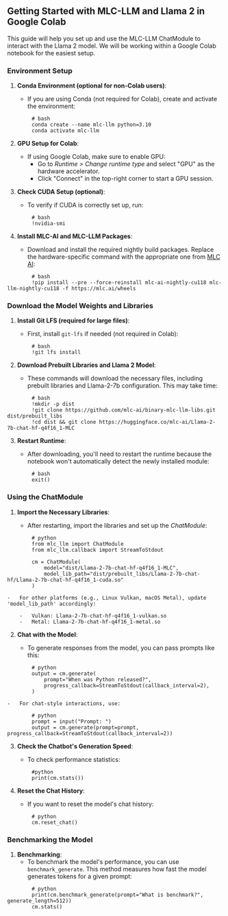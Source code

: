 Getting Started with MLC-LLM and Llama 2 in Google Colab
--------------------------------------------------------

This guide will help you set up and use the MLC-LLM ChatModule to interact with the Llama 2 model. We will be working within a Google Colab notebook for the easiest setup.

### Environment Setup

1.  **Conda Environment (optional for non-Colab users)**:

    -   If you are using Conda (not required for Colab), create and activate the environment:

```
        # bash
        conda create --name mlc-llm python=3.10
        conda activate mlc-llm
```

2.  **GPU Setup for Colab**:

    -   If using Google Colab, make sure to enable GPU:
        -   Go to *Runtime > Change runtime type* and select "GPU" as the hardware accelerator.
        -   Click "Connect" in the top-right corner to start a GPU session.
3.  **Check CUDA Setup (optional)**:

    -   To verify if CUDA is correctly set up, run:

```
        # bash
        !nvidia-smi
```

4.  **Install MLC-AI and MLC-LLM Packages**:

    -   Download and install the required nightly build packages. Replace the hardware-specific command with the appropriate one from [MLC AI](https://mlc.ai/package/):

```
        # bash
        !pip install --pre --force-reinstall mlc-ai-nightly-cu118 mlc-llm-nightly-cu118 -f https://mlc.ai/wheels
```

### Download the Model Weights and Libraries

1.  **Install Git LFS (required for large files)**:

    -   First, install `git-lfs` if needed (not required in Colab):

```
        # bash
        !git lfs install
```

2.  **Download Prebuilt Libraries and Llama 2 Model**:

    -   These commands will download the necessary files, including prebuilt libraries and Llama-2-7b configuration. This may take time:

```
        # bash
        !mkdir -p dist
        !git clone https://github.com/mlc-ai/binary-mlc-llm-libs.git dist/prebuilt_libs
        !cd dist && git clone https://huggingface.co/mlc-ai/Llama-2-7b-chat-hf-q4f16_1-MLC
```

3.  **Restart Runtime**:

    -   After downloading, you'll need to restart the runtime because the notebook won't automatically detect the newly installed module:

```
        # bash
        exit()
```

### Using the ChatModule

1.  **Import the Necessary Libraries**:

    -   After restarting, import the libraries and set up the *ChatModule*:

```
        # python
        from mlc_llm import ChatModule
        from mlc_llm.callback import StreamToStdout

        cm = ChatModule(
            model="dist/Llama-2-7b-chat-hf-q4f16_1-MLC",
            model_lib_path="dist/prebuilt_libs/Llama-2-7b-chat-hf/Llama-2-7b-chat-hf-q4f16_1-cuda.so"
        )
```
    -   For other platforms (e.g., Linux Vulkan, macOS Metal), update 'model_lib_path' accordingly:

        -   Vulkan: Llama-2-7b-chat-hf-q4f16_1-vulkan.so
        -   Metal: Llama-2-7b-chat-hf-q4f16_1-metal.so
        
2.  **Chat with the Model**:

    -   To generate responses from the model, you can pass prompts like this:

```
        # python
        output = cm.generate(
            prompt="When was Python released?",
            progress_callback=StreamToStdout(callback_interval=2),
        )
```


    -   For chat-style interactions, use:


```
        # python
        prompt = input("Prompt: ")
        output = cm.generate(prompt=prompt, progress_callback=StreamToStdout(callback_interval=2))
```

3.  **Check the Chatbot's Generation Speed**:

    -   To check performance statistics:

```
        #python
        print(cm.stats())
```

4.  **Reset the Chat History**:

    -   If you want to reset the model's chat history:

```
        # python
        cm.reset_chat()
```

### Benchmarking the Model

1.  **Benchmarking**:
    -   To benchmark the model's performance, you can use `benchmark_generate`. This method measures how fast the model generates tokens for a given prompt:

```
        # python
        print(cm.benchmark_generate(prompt="What is benchmark?", generate_length=512))
        cm.stats()
```
